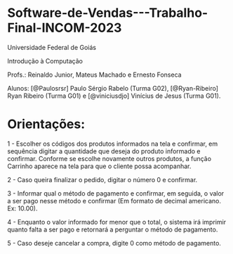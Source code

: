 # Software-de-Vendas---Trabalho-Final-INCOM-2023

Universidade Federal de Goiás

Introdução à Computação

Profs.: Reinaldo Junior, Mateus Machado e Ernesto Fonseca

Alunos: 
[@Paulosrsr] Paulo Sérgio Rabelo (Turma G02), 
[@Ryan-Ribeiro] Ryan Ribeiro (Turma G01) e
[@viniciusdjo] Vinícius de Jesus (Turma G01).


# Orientações:


1 - Escolher os códigos dos produtos informados na tela e confirmar, em sequência digitar a
quantidade que deseja do produto informado e confirmar. Conforme se escolhe novamente
outros produtos, a função Carrinho aparece na tela para que o cliente possa acompanhar.

2 - Caso queira finalizar o pedido, digitar o número 0 e confirmar.

3 - Informar qual o método de pagamento e confirmar, em seguida, o valor a ser pago nesse
método e confirmar (Em formato de decimal americano. Ex: 10.00).

4 - Enquanto o valor informado for menor que o total, o sistema irá imprimir quanto falta a
ser pago e retornará a perguntar o método de pagamento.

5 - Caso deseje cancelar a compra, digite 0 como método de pagamento.
